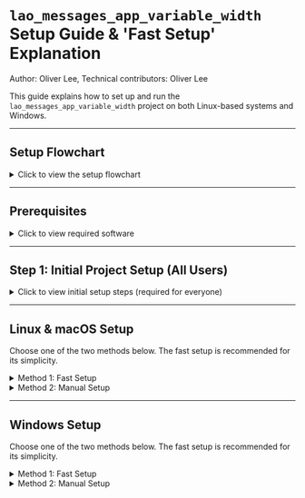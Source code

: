 # `lao_messages_app_variable_width` Setup Guide & 'Fast Setup' Explanation
Author: Oliver Lee, Technical contributors: Oliver Lee

This guide explains how to set up and run the `lao_messages_app_variable_width` project on both Linux-based systems and Windows. 

---

## **Setup Flowchart**
<details>
<summary>Click to view the setup flowchart</summary>

![Flowchart of setup process](./assets/Visual_setup_guide.png "The setup process")

</details>

---

## **Prerequisites**

<details>
<summary>Click to view required software</summary>

Before you begin, please ensure you have the following software installed on your system.

* **Python 3:** Required to run the application's backend scripts.
    * Download from the official [Python website](https://www.python.org/downloads/).
    * **Windows Users:** During installation, make sure to check the box that says **"Add Python to PATH"**. This is crucial for Python commands to work correctly from your terminal.

* **Git:** Needed to clone the project repository from GitHub.
    * Install from the official [Git website](https://git-scm.com/downloads).
    * **Windows Users:** We recommend using **Git Bash**, which is included with the Git for Windows installation. It provides a Linux-like command-line environment that's often easier for Git operations.

* **Arduino IDE:** Required to upload the generated code to your Arduino board.
    * Download from the official [Arduino Software page](https://www.arduino.cc/en/software). Make sure to choose the correct version for your operating system.
</details>

---

## **Step 1: Initial Project Setup (All Users)**

<details>
<summary>Click to view initial setup steps (required for everyone)</summary>

These first three steps are required for **all operating systems** and both setup methods.

1.  **Open Your Terminal**
    * On Windows, we recommend opening **Git Bash** or **PowerShell**. You can usually find them by searching in your Start Menu.
    * On macOS or Linux, open your standard **Terminal** application (e.g., from Applications > Utilities on macOS, or your distribution's applications menu on Linux).

2.  **Clone the Repository**
    Navigate to a suitable directory where you want to store the project (e.g., your Documents or Desktop folder), then run the following command. This downloads the entire project from GitHub to your local machine.
    ```bash
    git clone [https://github.com/Technology-for-the-Poorest-Billion/2025-MakerBox-Bytecode.git](https://github.com/Technology-for-the-Poorest-Billion/2025-MakerBox-Bytecode.git)
    ```

3.  **Navigate to the Project Folder**
    Once cloned, change your current directory into the specific project folder using this command:
    ```bash
    cd 2025-MakerBox-Bytecode/lao_messages_app_variable_width
    ```
    This ensures all subsequent commands are run from the correct location within the project.
</details>

---

## **Linux & macOS Setup**

Choose one of the two methods below. The fast setup is recommended for its simplicity.

<details>
<summary>Method 1: Fast Setup</summary>

### Method 1: Fast Setup

This method uses a shell script to automate the entire setup process.

1.  **Make the Script Executable:**
    Before running, you need to give the script permission to execute:
    ```bash
    chmod +x fast_setup_arduino_LINUX.sh
    ```

2.  **Run the Setup Script:**
    Now, execute the script. It will handle creating the Python virtual environment, installing necessary packages, launching the application, and opening the Arduino IDE for you.
    ```bash
    ./fast_setup_arduino_LINUX.sh
    ```
</details>

<details>
<summary>Method 2: Manual Setup</summary>

### Method 2: Manual Setup


For those who prefer a step-by-step approach, follow these instructions.

1.  **Create a Python Virtual Environment:**
    It's good practice to create a virtual environment to isolate the project's Python dependencies from your system-wide Python installation. This prevents conflicts.
    ```bash
    python3 -m venv .venv
    ```
    This command creates a new folder named `.venv` in your current directory, containing a private Python environment.

2.  **Activate the Virtual Environment:**
    You need to "activate" this environment so that your terminal uses its Python and installed packages instead of your system's.
    ```bash
    source .venv/bin/activate
    ```
    Your terminal prompt should change (e.g., `(.venv) your_username@your_machine:~/your_project$`) indicating the virtual environment is active.

3.  **Install Python Dependencies:**
    With the virtual environment active, install all required Python libraries listed in `requirements.txt`.
    ```bash
    pip install -r requirements.txt
    ```
    This command reads the `requirements.txt` file and downloads/installs all specified packages into your `.venv` environment.

4.  **Run the Python Application:**
    Now you can start the main Python application.
    ```bash
    python run.py
    ```
    This command executes the `run.py` script, which is the core of the `lao_messages_app_variable_width` project.

5.  **Launch Arduino IDE:**
    * Open the **Arduino IDE** application manually.
    * Go to `File > Open...` and navigate to the project's `arduino_code` folder (e.g., `2025-MakerBox-Bytecode/lao_messages_app_variable_width/arduino_code`).
    * Open the main sketch file: `arduino_code.ino`. This is where the Arduino code generated by the Python application will be uploaded.

6.  **Deactivate Virtual Environment:**
    When you're finished working on the project, you can exit the virtual environment to return to your regular system terminal environment.
    ```bash
    deactivate
    ```
</details>

---

## **Windows Setup**

Choose one of the two methods below. The fast setup is recommended for its simplicity.

<details>
<summary>Method 1: Fast Setup</summary>

### Method 1: Fast Setup

This method uses a PowerShell script to automate the entire setup process.

1.  **Run the Setup Script in PowerShell:**
    * **Important Note on Execution Policy:** You may need to adjust your system's PowerShell execution policy to allow scripts to run. If the script fails with an error related to execution policy, open PowerShell as an **Administrator** (right-click PowerShell in the Start Menu and select "Run as administrator") and run:
        ```powershell
        Set-ExecutionPolicy RemoteSigned
        ```
        Press `Y` to confirm. You generally only need to do this once per machine. After setting it, you can close the admin PowerShell window.
    * In your regular (non-admin) PowerShell terminal, run the script:
        ```powershell
        .\fast_setup_arduino_WINDOWS.ps1
        ```
    The script will take care of creating the Python virtual environment, installing Python packages, launching the application, and opening the Arduino IDE for you.

</details>

<details>
<summary>Method 2: Manual Setup</summary>

### Method 2: Manual Setup

For those who prefer a step-by-step approach, follow these instructions.

1.  **Create a Python Virtual Environment:**
    It's good practice to create a virtual environment to isolate the project's Python dependencies from your system-wide Python installation. This prevents conflicts.
    ```bash
    python -m venv .venv
    ```
    This command creates a new folder named `.venv` in your current directory, containing a private Python environment.

2.  **Activate the Virtual Environment:**
    You need to "activate" this environment so that your terminal uses its Python and installed packages instead of your system's.
    * In **Git Bash** or **PowerShell**:
        ```bash
        source .venv/Scripts/activate
        ```
    * In **Windows Command Prompt (CMD)**:
        ```cmd
        .\.venv\Scripts\activate
        ```
    Your command prompt should change (e.g., `(.venv) C:\your_project>`) indicating the virtual environment is active.

3.  **Install Python Dependencies:**
    With the virtual environment active, install all required Python libraries listed in `requirements.txt`.
    ```bash
    pip install -r requirements.txt
    ```
    This command reads the `requirements.txt` file and downloads/installs all specified packages into your `.venv` environment.

4.  **Run the Python Application:**
    Now you can start the main Python application.
    ```bash
    python run.py
    ```
    This command executes the `run.py` script, which is the core of the `lao_messages_app_variable_width` project.

5.  **Launch Arduino IDE:**
    * Open the **Arduino IDE** application manually.
    * Go to `File > Open...` and navigate to the project's `arduino_code` folder (e.g., `2025-MakerBox-Bytecode\lao_messages_app_variable_width\arduino_code`).
    * Open the main sketch file: `arduino_code.ino`. This is where the Arduino code generated by the Python application will be uploaded.

6.  **Deactivate Virtual Environment:**
    When you're finished working on the project, you can exit the virtual environment to return to your regular system terminal environment.
    ```bash
    deactivate
    ```
</details>